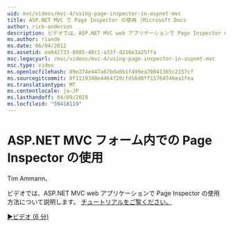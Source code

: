 ```yaml
---
uid: mvc/videos/mvc-4/using-page-inspector-in-aspnet-mvc
title: ASP.NET MVC で Page Inspector の使用 |Microsoft Docs
author: rick-anderson
description: ビデオでは、ASP.NET MVC web アプリケーションで Page Inspector の使用方法について説明します。 チュートリアルをご覧ください。
ms.author: riande
ms.date: 06/04/2012
ms.assetid: ea642733-8085-40c1-a33f-d216e3a25ffa
msc.legacyurl: /mvc/videos/mvc-4/using-page-inspector-in-aspnet-mvc
msc.type: video
ms.openlocfilehash: 89e274e447a67bda0b1f499ea70041365c2157cf
ms.sourcegitcommit: 0f1119340e4464720cfd16d0ff15764746ea1fea
ms.translationtype: MT
ms.contentlocale: ja-JP
ms.lasthandoff: 04/09/2019
ms.locfileid: "59418119"
---
```

# <a name="using-page-inspector-in-aspnet-mvc"></a>ASP.NET MVC フォーム内での Page Inspector の使用

Tim Ammann、

ビデオでは、ASP.NET MVC web アプリケーションで Page Inspector の使用方法について説明します。 [チュートリアルをご覧ください。](../../overview/views/using-page-inspector-in-aspnet-mvc.md)

[&#9654;ビデオ (6 分)](https://channel9.msdn.com/Blogs/ASP-NET-Site-Videos/using-page-inspector-in-aspnet-mvc)
